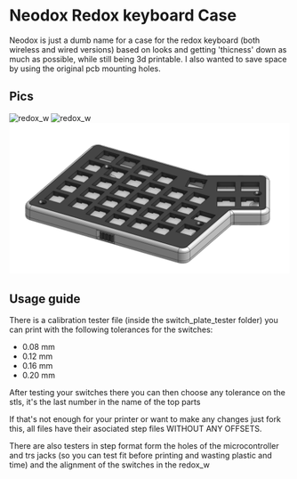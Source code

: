 # Neodox Redox keyboard Case
Neodox is just a dumb name for a case for the redox keyboard (both wireless and wired versions) based on looks and getting 'thicness' down as much as possible,  while still being 3d printable.
I also wanted to save space by using the original pcb mounting holes.

## Pics
![redox_w](media/IMG_20200729_151927.jpg)
![redox_w](media/IMG_20200729_151928.jpg)
![redox_w](media/redox_w.png)


## Usage guide
There is a calibration tester file (inside the switch_plate_tester folder) you can print with the following tolerances for the switches:
* 0.08 mm
* 0.12 mm
* 0.16 mm
* 0.20 mm

After testing your switches there you can then choose any tolerance on the stls, it's the last number in the name of the top parts

If that's not enough for your printer or want to make any changes just fork this, all files have their asociated step files WITHOUT ANY OFFSETS.

There are also testers in step format form the holes of the microcontroller and trs jacks (so you can test fit before printing and wasting plastic and time) and the alignment of the switches in the redox_w
